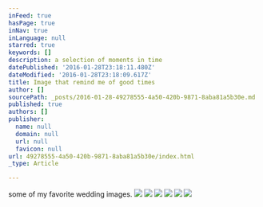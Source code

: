```yaml
---
inFeed: true
hasPage: true
inNav: true
inLanguage: null
starred: true
keywords: []
description: a selection of moments in time
datePublished: '2016-01-28T23:18:11.480Z'
dateModified: '2016-01-28T23:18:09.617Z'
title: Image that remind me of good times
author: []
sourcePath: _posts/2016-01-28-49278555-4a50-420b-9871-8aba81a5b30e.md
published: true
authors: []
publisher:
  name: null
  domain: null
  url: null
  favicon: null
url: 49278555-4a50-420b-9871-8aba81a5b30e/index.html
_type: Article

---
```

some of my favorite wedding images.
![](https://the-grid-user-content.s3-us-west-2.amazonaws.com/1d799711-7c8b-4936-92d0-1cc4e5cc11ff.jpg)
![](https://the-grid-user-content.s3-us-west-2.amazonaws.com/b17b0dff-24aa-4d98-8fae-ae29dbd46bdb.jpg)
![](https://the-grid-user-content.s3-us-west-2.amazonaws.com/8cf9937e-4136-4c14-b28e-26d2e7c49478.jpg)
![](https://s3-us-west-2.amazonaws.com/the-grid-img/p/271d434aa30b6fdc3dbbf66cfaa655a0991f1c6e.jpg)
![](https://the-grid-user-content.s3-us-west-2.amazonaws.com/d648761d-b2b6-4105-b13f-6e85eaa871ef.jpg)
![](https://the-grid-user-content.s3-us-west-2.amazonaws.com/20cfe7dd-67d2-436e-a19b-8a58856ab34c.jpg)